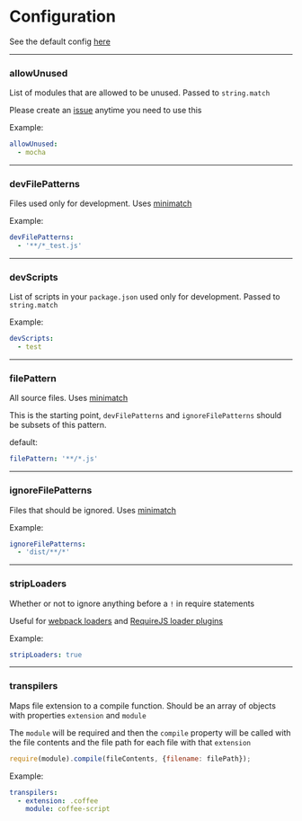 # Configuration

See the default config [here](../config/default.yml)

---
### allowUnused
List of modules that are allowed to be unused.
Passed to `string.match`

Please create an [issue](https://github.com/charlierudolph/dependency-lint/issues)
anytime you need to use this

Example:
```yml
allowUnused:
  - mocha
```

---
### devFilePatterns
Files used only for development.
Uses [minimatch](https://github.com/isaacs/minimatch)

Example:
```yml
devFilePatterns:
  - '**/*_test.js'
```

---
### devScripts
List of scripts in your `package.json` used only for development.
Passed to `string.match`

Example:
```yml
devScripts:
  - test
```

---
### filePattern
All source files.
Uses [minimatch](https://github.com/isaacs/minimatch)

This is the starting point, `devFilePatterns` and `ignoreFilePatterns` should be
subsets of this pattern.

default:
```yml
filePattern: '**/*.js'
```

---
### ignoreFilePatterns
Files that should be ignored.
Uses [minimatch](https://github.com/isaacs/minimatch)

Example:
```yml
ignoreFilePatterns:
  - 'dist/**/*'
```

---
### stripLoaders
Whether or not to ignore anything before a `!` in require statements

Useful for [webpack loaders](https://webpack.github.io/docs/loaders.html) and
[RequireJS loader plugins](http://requirejs.org/docs/plugins.html)

Example:
```yml
stripLoaders: true
```

---
### transpilers
Maps file extension to a compile function.
Should be an array of objects with properties `extension` and `module`

The `module` will be required and then the `compile` property will be called
with the file contents and the file path for each file with that `extension`

```js
require(module).compile(fileContents, {filename: filePath});
```

Example:
```yml
transpilers:
  - extension: .coffee
    module: coffee-script
```
